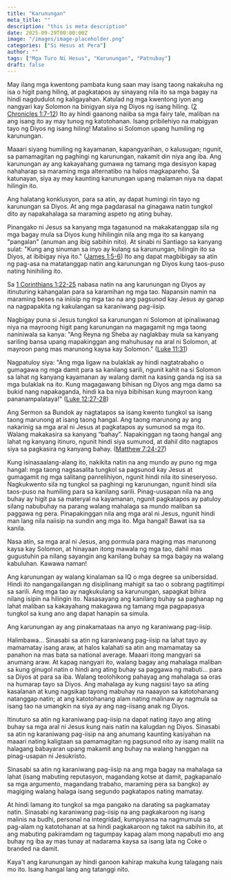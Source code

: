 ```yaml
---
title: "Karunungan"
meta_title: ""
description: "this is meta description"
date: 2025-09-29T00:00:00Z
image: "/images/image-placeholder.png"
categories: ["Si Hesus at Pera"]
author: ""
tags: ["Mga Turo Ni Hesus", "Karunungan", "Patnubay"]
draft: false
---
```


May ilang mga kwentong pambata kung saan may isang taong nakakuha ng isa o higit pang hiling, at pagkatapos ay sinayang nila ito sa mga bagay na hindi nagdudulot ng kaligayahan. Katulad ng mga kwentong iyon ang nangyari kay Solomon na binigyan siya ng Diyos ng isang hiling. ([2 Chronicles 1:7-12](http://www.biblegateway.com/passage/index.php?search=2+Chronicles+1%3A7-12;&version=50;&interface=print "Read 2 Chronicles 1:7-12")) Ito ay hindi gaanong naiiba sa mga fairy tale, maliban na ang isang ito ay may tunog ng katotohanan. Isang pribilehiyo na mabigyan tayo ng Diyos ng isang hiling! Matalino si Solomon upang humiling ng karunungan.  
  
Maaari siyang humiling ng kayamanan, kapangyarihan, o kalusugan; ngunit, sa pamamagitan ng paghingi ng karunungan, nakamit din niya ang iba. Ang karunungan ay ang kakayahang gumawa ng tamang mga desisyon kapag nahaharap sa maraming mga alternatibo na halos magkapareho. Sa katunayan, siya ay may kaunting karunungan upang malaman niya na dapat hilingin ito.  
  
Ang halatang konklusyon, para sa atin, ay dapat humingi rin tayo ng karunungan sa Diyos. At ang mga pagdarasal na ginagawa natin tungkol dito ay napakahalaga sa maraming aspeto ng ating buhay.  
  
Pinangako ni Jesus sa kanyang mga tagasunod na makakatanggap sila ng mga bagay mula sa Diyos kung hihilingin nila ang mga ito sa kanyang "pangalan" (anuman ang ibig sabihin nito). At sinabi ni Santiago sa kanyang sulat: "Kung ang sinuman sa inyo ay kulang sa karunungan, hilingin ito sa Diyos, at ibibigay niya ito." ([James 1:5-6](http://www.biblegateway.com/passage/index.php?search=James+1%3A5-6;&version=50;&interface=print "Read James 1:5-6")) Ito ang dapat magbibigay sa atin ng pag-asa na matatanggap natin ang karunungan ng Diyos kung taos-puso nating hinihiling ito.  
  
Sa [1 Corinthians 1:22-25](http://www.biblegateway.com/passage/index.php?search=1+Corinthians+1%3A22-25;&version=50;&interface=print "Read 1 Corinthians 1:22-25") nabasa natin na ang karunungan ng Diyos ay itinuturing kahangalan para sa karamihan ng mga tao. Napansin namin na maraming beses na iniisip ng mga tao na ang pagsunod kay Jesus ay ganap na nagpapakita ng kakulangan sa karaniwang pag-iisip.  
  
Nagbigay puna si Jesus tungkol sa karunungan ni Solomon at ipinaliwanag niya na mayroong higit pang karunungan na magagamit ng mga taong naniniwala sa kanya: "Ang Reyna ng Sheba ay naglakbay mula sa kanyang sariling bansa upang mapakinggan ang mahuhusay na aral ni Solomon, at mayroon pang mas marunong kaysa kay Solomon." ([Luke 11:31](http://www.biblegateway.com/passage/index.php?search=Luke+11%3A31;&version=50;&interface=print "Read Luke 11:31"))  
  
Nagpatuloy siya: "Ang mga ligaw na bulaklak ay hindi nagtatrabaho o gumagawa ng mga damit para sa kanilang sarili, ngunit kahit na si Solomon sa lahat ng kanyang kayamanan ay walang damit na kasing ganda ng isa sa mga bulaklak na ito. Kung magagawang bihisan ng Diyos ang mga damo sa bukid nang napakaganda, hindi ka ba niya bibihisan kung mayroon kang pananampalataya!" ([Luke 12:27-28](http://www.biblegateway.com/passage/index.php?search=Luke+12%3A27-28;&version=50;&interface=print "Read Luke 12:27-28"))  
  
Ang Sermon sa Bundok ay nagtatapos sa isang kwento tungkol sa isang taong marunong at isang taong hangal. Ang taong marunong ay ang nakarinig sa mga aral ni Jesus at pagkatapos ay sumunod sa mga ito. Walang makakasira sa kanyang “bahay”. Napakinggan ng taong hangal ang lahat ng kanyang itinuro, ngunit hindi siya sumunod, at dahil dito nagtapos siya sa pagkasira ng kanyang bahay. ([Matthew 7:24-27](http://www.biblegateway.com/passage/index.php?search=Matthew+7%3A24-27;&version=50;&interface=print "Read Matthew 7:24-27"))  
  
Kung isinasaalang-alang ito, nakikita natin na ang mundo ay puno ng mga hangal: mga taong nagsasalita tungkol sa pagsunod kay Jesus at gumagamit ng mga salitang panrelihiyon, ngunit hindi nila ito sineseryoso. Nagkukwento sila ng tungkol sa paghingi ng karunungan, ngunit hindi sila taos-puso na humiling para sa kanilang sarili. Pinag-uusapan nila na ang buhay ay higit pa sa materyal na kayamanan, ngunit pagkatapos ay patuloy silang nabubuhay na parang walang mahalaga sa mundo maliban sa paggawa ng pera. Pinapakinggan nila ang mga aral ni Jesus, ngunit hindi man lang nila naiisip na sundin ang mga ito. Mga hangal! Bawat isa sa kanila.  
  
Nasa atin, sa mga aral ni Jesus, ang pormula para maging mas marunong kaysa kay Solomon, at hinayaan itong mawala ng mga tao, dahil mas gugustuhin pa nilang sayangin ang kanilang buhay sa mga bagay na walang kabuluhan. Kawawa naman!  
  
Ang karunungan ay walang kinalaman sa IQ o mga degree sa unibersidad. Hindi ito nangangailangan ng disiplinang mahigit sa tao o sobrang pagtitimpi sa sarili. Ang mga tao ay nagkukulang sa karunungan, sapagkat bihira nilang isipin na hilingin ito. Nasasayang ang kanilang buhay sa paghanap ng lahat maliban sa kakayahang makagawa ng tamang mga pagpapasya tungkol sa kung ano ang dapat hanapin sa simula.  
  
Ang karunungan ay ang pinakamataas na anyo ng karaniwang pag-iisip.  
  
Halimbawa... Sinasabi sa atin ng karaniwang pag-iisip na lahat tayo ay mamamatay isang araw, at halos kalahati sa atin ang mamamatay sa panahon na mas bata sa national average. Maaari itong mangyari sa anumang araw. At kapag nangyari ito, walang bagay ang mahalaga maliban sa kung ginugol natin o hindi ang ating buhay sa paggawa ng mabuti... para sa Diyos at para sa iba. Walang teolohikong pahayag ang mahalaga sa oras na humarap tayo sa Diyos. Ang mahalaga ay kung nagsisi tayo sa ating kasalanan at kung nagsikap tayong mabuhay na naaayon sa katotohanang natanggap natin; at ang katotohanang alam nating malinaw ay nagmula sa isang tao na umangkin na siya ay ang nag-iisang anak ng Diyos.  
  
Itinuturo sa atin ng karaniwang pag-iisip na dapat nating itayo ang ating buhay sa mga aral ni Jesus kung nais natin na kalugdan ng Diyos. Sinasabi sa atin ng karaniwang pag-iisip na ang anumang kaunting kasiyahan na maaari nating kaligtaan sa pamamagitan ng pagsunod nito ay isang maliit na halagang babayaran upang makamit ang buhay na walang hanggan na pinag-usapan ni Jesukristo.  
  
Sinasabi sa atin ng karaniwang pag-iisip na ang mga bagay na mahalaga sa lahat (isang mabuting reputasyon, magandang kotse at damit, pagkapanalo sa mga argumento, magandang trabaho, maraming pera sa bangko) ay magiging walang halaga isang segundo pagkatapos nating mamatay.  
  
At hindi lamang ito tungkol sa mga pangako na darating sa pagkamatay natin. Sinasabi ng karaniwang pag-iisip na ang pagkakaroon ng isang malinis na budhi, personal na integridad, kumpiyansa na nagmumula sa pag-alam ng katotohanan at sa hindi pagkakaroon ng takot na sabihin ito, at ang mabuting pakiramdam ng tagumpay kapag alam mong napabuti mo ang buhay ng iba ay mas tunay at nadarama kaysa sa isang lata ng Coke o branded na damit.  
  
Kaya't ang karunungan ay hindi ganoon kahirap makuha kung talagang nais mo ito. Isang hangal lang ang tatanggi nito.
